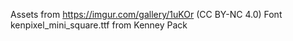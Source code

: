 Assets from https://imgur.com/gallery/1uKOr (CC BY-NC 4.0)
Font kenpixel_mini_square.ttf from Kenney Pack